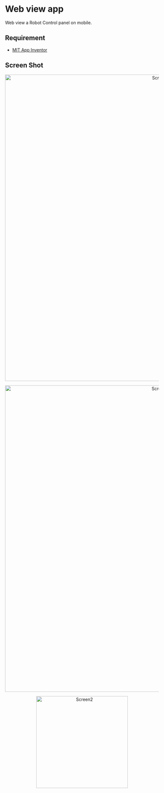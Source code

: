 # Web view app
Web view a Robot Control panel on mobile. 

## Requirement
* [MIT App Inventor](https://appinventor.mit.edu)
 
 ## Screen Shot 
<p align="center">
 <img width="1000" alt="Screen1" src="https://user-images.githubusercontent.com/27751735/85729641-a8056e80-b701-11ea-821c-c8367a76d8ce.png">
</p>

<p align="center">
 <img width="1000" alt="Screen2" src="https://user-images.githubusercontent.com/27751735/85729684-b2276d00-b701-11ea-83ed-ef507b623b33.png">
</p>

<p align="center">
 <img width="300" alt="Screen2" src="https://user-images.githubusercontent.com/27751735/85729720-b6538a80-b701-11ea-8adc-ba30a9ede9b5.png">
</p>
